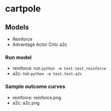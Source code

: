 # cartpole

## Models 
- Reinforce
- Advantage Actor Critc a2c

### Run model
- reinforce: run `python -m test.test_reinforce`
- a2c: run `python -m test.test-a2c`

### Sample outcome curves
- reinforce: reinforce.png
- a2c: a2c.png
